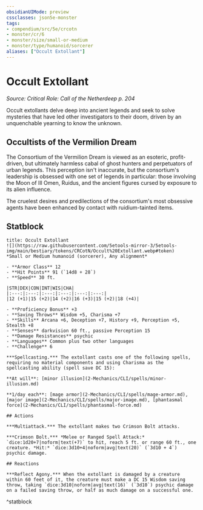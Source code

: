 ```yaml
---
obsidianUIMode: preview
cssclasses: json5e-monster
tags:
- compendium/src/5e/crcotn
- monster/cr/6
- monster/size/small-or-medium
- monster/type/humanoid/sorcerer
aliases: ["Occult Extollant"]
---
```

# Occult Extollant
*Source: Critical Role: Call of the Netherdeep p. 204*  

Occult extollants delve deep into ancient legends and seek to solve mysteries that have led other investigators to their doom, driven by an unquenchable yearning to know the unknown.

## Occultists of the Vermilion Dream

The Consortium of the Vermilion Dream is viewed as an esoteric, profit-driven, but ultimately harmless cabal of ghost hunters and perpetuators of urban legends. This perception isn't inaccurate, but the consortium's leadership is obsessed with one set of legends in particular: those involving the Moon of Ill Omen, Ruidus, and the ancient figures cursed by exposure to its alien influence.

The cruelest desires and predilections of the consortium's most obsessive agents have been enhanced by contact with ruidium-tainted items.

## Statblock

```ad-statblock
title: Occult Extollant
![](https://raw.githubusercontent.com/5etools-mirror-3/5etools-img/main/bestiary/tokens/CRCotN/Occult%20Extollant.webp#token)
*Small or Medium humanoid (sorcerer), Any alignment*

- **Armor Class** 12
- **Hit Points** 91 (`14d8 + 28`)
- **Speed** 30 ft.

|STR|DEX|CON|INT|WIS|CHA|
|:---:|:---:|:---:|:---:|:---:|:---:|
|12 (+1)|15 (+2)|14 (+2)|16 (+3)|15 (+2)|18 (+4)|

- **Proficiency Bonus** +3
- **Saving Throws** Wisdom +5, Charisma +7
- **Skills** Arcana +6, Deception +7, History +9, Perception +5, Stealth +8
- **Senses** darkvision 60 ft., passive Perception 15
- **Damage Resistances** psychic
- **Languages** Common plus two other languages
- **Challenge** 6

***Spellcasting.*** The extollant casts one of the following spells, requiring no material components and using Charisma as the spellcasting ability (spell save DC 15):

**At will**: [minor illusion](2-Mechanics/CLI/spells/minor-illusion.md)

**1/day each**: [mage armor](2-Mechanics/CLI/spells/mage-armor.md), [major image](2-Mechanics/CLI/spells/major-image.md), [phantasmal force](2-Mechanics/CLI/spells/phantasmal-force.md)

## Actions

***Multiattack.*** The extollant makes two Crimson Bolt attacks.

***Crimson Bolt.*** *Melee or Ranged Spell Attack:* `dice:1d20+7|noform|text(+7)` to hit, reach 5 ft. or range 60 ft., one creature. *Hit:* `dice:3d10+4|noform|avg|text(20)` (`3d10 + 4`) psychic damage.

## Reactions

***Reflect Agony.*** When the extollant is damaged by a creature within 60 feet of it, the creature must make a DC 15 Wisdom saving throw, taking `dice:3d10|noform|avg|text(16)` (`3d10`) psychic damage on a failed saving throw, or half as much damage on a successful one.
```
^statblock